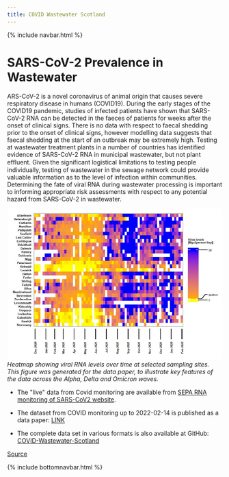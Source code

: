 ```yaml
---
title: COVID Wastewater Scotland
---
```

{% include navbar.html %} 

# SARS-CoV-2 Prevalence in Wastewater
ARS-CoV-2 is a novel coronavirus of animal origin that causes severe respiratory disease in humans (COVID19). During the 
early stages of the COVID19 pandemic, studies of infected patients have shown that SARS-CoV-2 RNA can be detected in the 
faeces of patients for weeks after the onset of clinical signs. There is no data with respect to faecal shedding prior to 
the onset of clinical signs, however modelling data suggests that faecal shedding at the start of an outbreak may be 
extremely high. Testing at wastewater treatment plants in a number of countries has identified evidence of SARS-CoV-2 RNA 
in municipal wastewater, but not plant efﬂuent. Given the significant logistical limitations to testing people 
individually, testing of wastewater in the sewage network could provide valuable information as to the level of infection 
within communities. Determining the fate of viral RNA during wastewater processing is important to informing appropriate 
risk
assessments with respect to any potential hazard from SARS-CoV-2 in wastewater.

![prevalence_heatmap](covid_prevalence_heatmap.jpeg)
*Heatmap showing viral RNA levels over time at selected sampling sites. This figure was generated for the data paper, to illustrate key features of the data across the Alpha, Delta and Omicron waves.*

* The "live" data from Covid monitoring are available from [SEPA RNA monitoring of SARS-CoV2 
website](https://informatics.sepa.org.uk/RNAmonitoring/).

* The dataset from COVID monitoring up to 2022-02-14 is published as a data paper: [LINK]()

* The complete data set in various formats is also available at GitHub: 
[COVID-Wastewater-Scotland](https://github.com/BioRDM/COVID-Wastewater-Scotland)

[Source](https://www.crew.ac.uk/publication/tracking-sars-cov-2-municipal-wastewater)


{% include bottomnavbar.html %}

